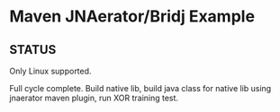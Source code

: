 # Maven JNAerator/Bridj Example

## STATUS

Only Linux supported.

Full cycle complete. Build native lib, build java class for native lib
using jnaerator maven plugin, run XOR training test.
